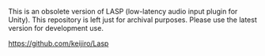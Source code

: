 This is an obsolete version of LASP (low-latency audio input plugin for Unity).
This repository is left just for archival purposes. Please use the latest version
for development use.

https://github.com/keijiro/Lasp
